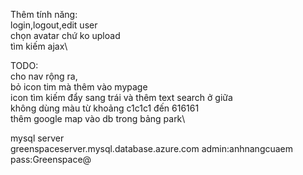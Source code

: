 Thêm tính năng:\
login,logout,edit user\
chọn avatar chứ ko upload\
tìm kiếm ajax\


TODO:\
cho nav rộng ra,\
bỏ icon tim mà thêm vào mypage\
icon tìm kiếm đẩy sang trái và thêm text search ở giữa\
không dùng màu từ khoảng c1c1c1 đến 616161\
thêm google map vào db trong bảng park\




mysql server\
greenspaceserver.mysql.database.azure.com
admin:anhnangcuaem
pass:Greenspace@